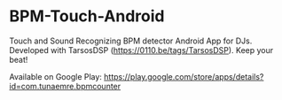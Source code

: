 # BPM-Touch-Android
Touch and Sound Recognizing BPM detector Android App for DJs. Developed with TarsosDSP (https://0110.be/tags/TarsosDSP).
Keep your beat!

Available on Google Play: https://play.google.com/store/apps/details?id=com.tunaemre.bpmcounter
